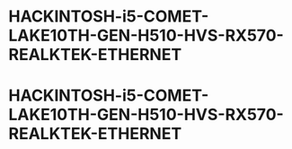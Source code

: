 # HACKINTOSH-i5-COMET-LAKE10TH-GEN-H510-HVS-RX570-REALKTEK-ETHERNET
# HACKINTOSH-i5-COMET-LAKE10TH-GEN-H510-HVS-RX570-REALKTEK-ETHERNET
